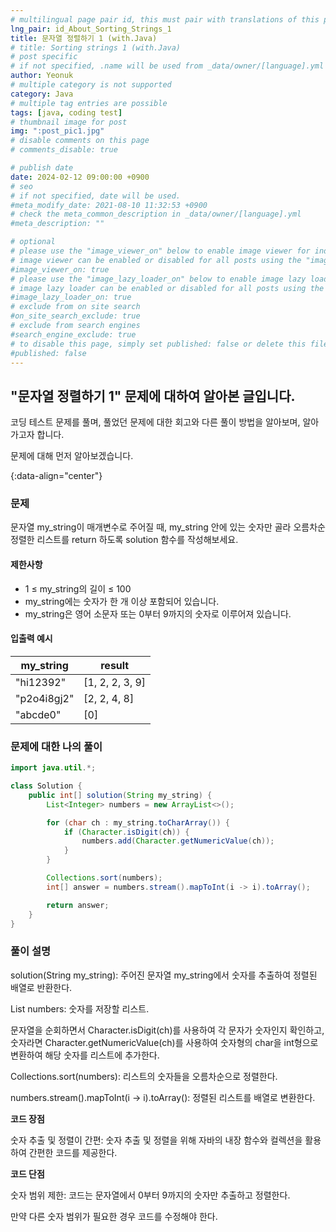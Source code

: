 ```yaml
---
# multilingual page pair id, this must pair with translations of this page. (This name must be unique)
lng_pair: id_About_Sorting_Strings_1
title: 문자열 정렬하기 1 (with.Java)
# title: Sorting strings 1 (with.Java)
# post specific
# if not specified, .name will be used from _data/owner/[language].yml
author: Yeonuk
# multiple category is not supported
category: Java
# multiple tag entries are possible
tags: [java, coding test]
# thumbnail image for post
img: ":post_pic1.jpg"
# disable comments on this page
# comments_disable: true

# publish date
date: 2024-02-12 09:00:00 +0900
# seo
# if not specified, date will be used.
#meta_modify_date: 2021-08-10 11:32:53 +0900
# check the meta_common_description in _data/owner/[language].yml
#meta_description: ""

# optional
# please use the "image_viewer_on" below to enable image viewer for individual pages or posts (_posts/ or [language]/_posts folders).
# image viewer can be enabled or disabled for all posts using the "image_viewer_posts: true" setting in _data/conf/main.yml.
#image_viewer_on: true
# please use the "image_lazy_loader_on" below to enable image lazy loader for individual pages or posts (_posts/ or [language]/_posts folders).
# image lazy loader can be enabled or disabled for all posts using the "image_lazy_loader_posts: true" setting in _data/conf/main.yml.
#image_lazy_loader_on: true
# exclude from on site search
#on_site_search_exclude: true
# exclude from search engines
#search_engine_exclude: true
# to disable this page, simply set published: false or delete this file
#published: false
---
```


<!-- outline-start -->

## "문자열 정렬하기 1" 문제에 대하여 알아본 글입니다.

코딩 테스트 문제를 풀며, 풀었던 문제에 대한 회고와 다른 풀이 방법을 알아보며, 알아가고자 합니다.

문제에 대해 먼저 알아보겠습니다.

{:data-align="center"}

<!-- outline-end -->

### 문제

문자열 my_string이 매개변수로 주어질 때, my_string 안에 있는 숫자만 골라 오름차순 정렬한 리스트를 return 하도록 solution 함수를 작성해보세요.

#### 제한사항

- 1 ≤ my_string의 길이 ≤ 100
- my_string에는 숫자가 한 개 이상 포함되어 있습니다.
- my_string은 영어 소문자 또는 0부터 9까지의 숫자로 이루어져 있습니다.

#### 입출력 예시

| my_string   | result          |
| ----------- | --------------- |
| "hi12392"   | [1, 2, 2, 3, 9] |
| "p2o4i8gj2" | [2, 2, 4, 8]    |
| "abcde0"    | [0]             |

<!-- | start_num | end_num | result |
| --------- | ------- | ------ |
| 10        | 3       | 0      | -->

### 문제에 대한 나의 풀이

```java
import java.util.*;

class Solution {
    public int[] solution(String my_string) {
        List<Integer> numbers = new ArrayList<>();

        for (char ch : my_string.toCharArray()) {
            if (Character.isDigit(ch)) {
                numbers.add(Character.getNumericValue(ch));
            }
        }

        Collections.sort(numbers);
        int[] answer = numbers.stream().mapToInt(i -> i).toArray();

        return answer;
    }
}
```

### 풀이 설명

solution(String my_string): 주어진 문자열 my_string에서 숫자를 추출하여 정렬된 배열로 반환한다.

List<Integer> numbers: 숫자를 저장할 리스트.

문자열을 순회하면서 Character.isDigit(ch)를 사용하여 각 문자가 숫자인지 확인하고, 숫자라면 Character.getNumericValue(ch)를 사용하여 숫자형의 char을 int형으로 변환하여 해당 숫자를 리스트에 추가한다.

Collections.sort(numbers): 리스트의 숫자들을 오름차순으로 정렬한다.

numbers.stream().mapToInt(i -> i).toArray(): 정렬된 리스트를 배열로 변환한다.

**코드 장점**

숫자 추출 및 정렬이 간편: 숫자 추출 및 정렬을 위해 자바의 내장 함수와 컬렉션을 활용하여 간편한 코드를 제공한다.

**코드 단점**

숫자 범위 제한: 코드는 문자열에서 0부터 9까지의 숫자만 추출하고 정렬한다.

만약 다른 숫자 범위가 필요한 경우 코드를 수정해야 한다.
